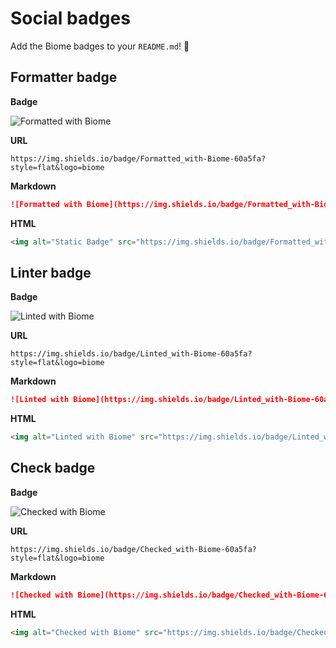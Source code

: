 # Social badges

Add the Biome badges to your `README.md`! 💅

## Formatter badge

**Badge**

![Formatted with Biome](https://img.shields.io/badge/Formatted_with-Biome-60a5fa?style=flat&logo=biome)

**URL**

```
https://img.shields.io/badge/Formatted_with-Biome-60a5fa?style=flat&logo=biome
```

**Markdown**

```markdown
![Formatted with Biome](https://img.shields.io/badge/Formatted_with-Biome-60a5fa?style=flat&logo=biome)
```

**HTML**

```html
<img alt="Static Badge" src="https://img.shields.io/badge/Formatted_with-Biome-60a5fa?style=flat&logo=biome">
```

## Linter badge

**Badge**

![Linted with Biome](https://img.shields.io/badge/Linted_with-Biome-60a5fa?style=flat&logo=biome)

**URL**

```
https://img.shields.io/badge/Linted_with-Biome-60a5fa?style=flat&logo=biome
```

**Markdown**

```markdown
![Linted with Biome](https://img.shields.io/badge/Linted_with-Biome-60a5fa?style=flat&logo=biome)
```

**HTML**

```html
<img alt="Linted with Biome" src="https://img.shields.io/badge/Linted_with-Biome-60a5fa?style=flat&logo=biome">
```

## Check badge

**Badge**

![Checked with Biome](https://img.shields.io/badge/Checked_with-Biome-60a5fa?style=flat&logo=biome)

**URL**

```
https://img.shields.io/badge/Checked_with-Biome-60a5fa?style=flat&logo=biome
```

**Markdown**

```markdown
![Checked with Biome](https://img.shields.io/badge/Checked_with-Biome-60a5fa?style=flat&logo=biome)
```

**HTML**

```html
<img alt="Checked with Biome" src="https://img.shields.io/badge/Checked_with-Biome-60a5fa?style=flat&logo=biome">
```